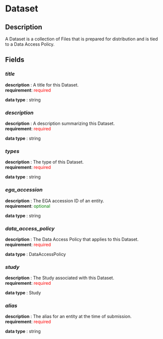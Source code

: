 # Dataset

## Description
A Dataset is a collection of Files that is prepared for distribution and is tied to a Data Access Policy.

## Fields
### ***title***
**description** : A title for this Dataset.<br>
**requirement**: <span style="color: red;">required</span>

**data type** : string <br>
### ***description***
**description** : A description summarizing this Dataset.<br>
**requirement**: <span style="color: red;">required</span>

**data type** : string <br>
### ***types***
**description** : The type of this Dataset.<br>
**requirement**: <span style="color: red;">required</span>

**data type** : string <br>
### ***ega_accession***
**description** : The EGA accession ID of an entity.<br>
**requirement**: <span style="color: green;">optional</span>

**data type** : string <br>
### ***data_access_policy***
**description** : The Data Access Policy that applies to this Dataset.<br>
**requirement**: <span style="color: red;">required</span>

**data type** : DataAccessPolicy <br>
### ***study***
**description** : The Study associated with this Dataset.<br>
**requirement**: <span style="color: red;">required</span>

**data type** : Study <br>
### ***alias***
**description** : The alias for an entity at the time of submission.<br>
**requirement**: <span style="color: red;">required</span>

**data type** : string <br>
